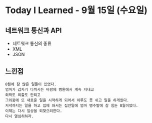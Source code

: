 # Today I Learned - 9월 15일 (수요일)
## 네트워크 통신과 API
- 네트워크 통신의 종류
- XML
- JSON

## 느낀점
```
8월에 참 많은 일들이 있었다.
엄마가 갑자기 다치시는 바람에 병원에서 계속 지내고
외박도 외출도 안되고
그와중에 또 새로운 일을 시작하게 되어서 하루도 못 쉬고 일을 하게됬다.
저녁까지는 일을 하고 집에 와서는 집안일에 엄마 병수발에 참 힘든 8월이었다.
이제는 다시 일상을 되찾으려한다.
다시 열심히하자.
```

